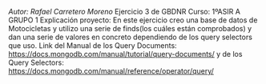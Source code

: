 *Autor: Rafael Carretero Moreno*
Ejercicio 3 de GBDNR
Curso: 1ºASIR A GRUPO 1
Explicación proyecto: En este ejercicio creo una base de datos de Motocicletas y utilizo una serie de finds(los cuáles están comprobados) y dan una serie de valores en concreto dependiendo de los query selectors que uso.
Link del Manual de los Query Documents: https://docs.mongodb.com/manual/tutorial/query-documents/
y de los Query Selectors: https://docs.mongodb.com/manual/reference/operator/query/ 